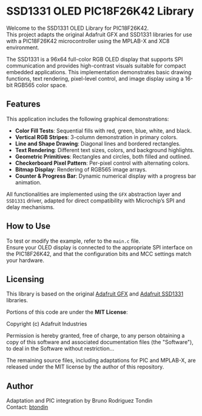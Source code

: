 # SSD1331 OLED PIC18F26K42 Library

Welcome to the SSD1331 OLED Library for PIC18F26K42.  
This project adapts the original Adafruit GFX and SSD1331 libraries for use with a PIC18F26K42 microcontroller using the MPLAB-X and XC8 environment.

The SSD1331 is a 96x64 full-color RGB OLED display that supports SPI communication and provides high-contrast visuals suitable for compact embedded applications. This implementation demonstrates basic drawing functions, text rendering, pixel-level control, and image display using a 16-bit RGB565 color space.

## Features

This application includes the following graphical demonstrations:

- **Color Fill Tests**: Sequential fills with red, green, blue, white, and black.
- **Vertical RGB Stripes**: 3-column demonstration in primary colors.
- **Line and Shape Drawing**: Diagonal lines and bordered rectangles.
- **Text Rendering**: Different text sizes, colors, and background highlights.
- **Geometric Primitives**: Rectangles and circles, both filled and outlined.
- **Checkerboard Pixel Pattern**: Per-pixel control with alternating colors.
- **Bitmap Display**: Rendering of RGB565 image arrays.
- **Counter & Progress Bar**: Dynamic numerical display with a progress bar animation.

All functionalities are implemented using the `GFX` abstraction layer and `SSD1331` driver, adapted for direct compatibility with Microchip’s SPI and delay mechanisms.

## How to Use

To test or modify the example, refer to the `main.c` file.  
Ensure your OLED display is connected to the appropriate SPI interface on the PIC18F26K42, and that the configuration bits and MCC settings match your hardware.

## Licensing

This library is based on the original [Adafruit GFX](https://github.com/adafruit/Adafruit-GFX-Library) and [Adafruit SSD1331](https://github.com/adafruit/Adafruit-SSD1331-OLED-Driver-Library-for-Arduino) libraries.

Portions of this code are under the **MIT License**:

Copyright (c) Adafruit Industries

Permission is hereby granted, free of charge, to any person obtaining a copy
of this software and associated documentation files (the "Software"), to deal
in the Software without restriction...


The remaining source files, including adaptations for PIC and MPLAB-X, are released under the MIT license by the author of this repository.

## Author

Adaptation and PIC integration by Bruno Rodriguez Tondin  
Contact: [btondin](https://github.com/btondin)
